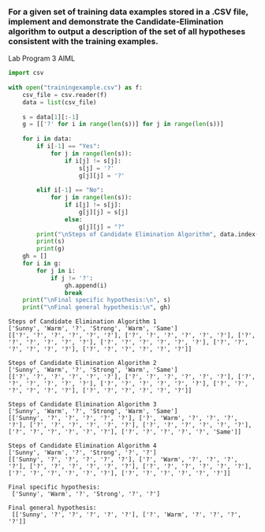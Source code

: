 ### For a given set of training data examples stored in a .CSV file, implement and demonstrate the Candidate-Elimination algorithm to output a description of the set of all hypotheses consistent with the training examples.

<p> Lab Program 3 AIML</p>



```python
import csv
 
with open("trainingexample.csv") as f:
    csv_file = csv.reader(f)
    data = list(csv_file)
    
    s = data[1][:-1]
    g = [['?' for i in range(len(s))] for j in range(len(s))]
 
    for i in data:
        if i[-1] == "Yes":
            for j in range(len(s)):
                if i[j] != s[j]:
                    s[j] = '?'
                    g[j][j] = '?'
 
        elif i[-1] == "No":
            for j in range(len(s)):
                if i[j] != s[j]:
                    g[j][j] = s[j]
                else:
                    g[j][j] = "?"
        print("\nSteps of Candidate Elimination Algorithm", data.index(i)+1)
        print(s)
        print(g)
    gh = []
    for i in g:
        for j in i:
            if j != '?':
                gh.append(i)
                break
    print("\nFinal specific hypothesis:\n", s)
    print("\nFinal general hypothesis:\n", gh)
```

    
    Steps of Candidate Elimination Algorithm 1
    ['Sunny', 'Warm', '?', 'Strong', 'Warm', 'Same']
    [['?', '?', '?', '?', '?', '?'], ['?', '?', '?', '?', '?', '?'], ['?', '?', '?', '?', '?', '?'], ['?', '?', '?', '?', '?', '?'], ['?', '?', '?', '?', '?', '?'], ['?', '?', '?', '?', '?', '?']]
    
    Steps of Candidate Elimination Algorithm 2
    ['Sunny', 'Warm', '?', 'Strong', 'Warm', 'Same']
    [['?', '?', '?', '?', '?', '?'], ['?', '?', '?', '?', '?', '?'], ['?', '?', '?', '?', '?', '?'], ['?', '?', '?', '?', '?', '?'], ['?', '?', '?', '?', '?', '?'], ['?', '?', '?', '?', '?', '?']]
    
    Steps of Candidate Elimination Algorithm 3
    ['Sunny', 'Warm', '?', 'Strong', 'Warm', 'Same']
    [['Sunny', '?', '?', '?', '?', '?'], ['?', 'Warm', '?', '?', '?', '?'], ['?', '?', '?', '?', '?', '?'], ['?', '?', '?', '?', '?', '?'], ['?', '?', '?', '?', '?', '?'], ['?', '?', '?', '?', '?', 'Same']]
    
    Steps of Candidate Elimination Algorithm 4
    ['Sunny', 'Warm', '?', 'Strong', '?', '?']
    [['Sunny', '?', '?', '?', '?', '?'], ['?', 'Warm', '?', '?', '?', '?'], ['?', '?', '?', '?', '?', '?'], ['?', '?', '?', '?', '?', '?'], ['?', '?', '?', '?', '?', '?'], ['?', '?', '?', '?', '?', '?']]
    
    Final specific hypothesis:
     ['Sunny', 'Warm', '?', 'Strong', '?', '?']
    
    Final general hypothesis:
     [['Sunny', '?', '?', '?', '?', '?'], ['?', 'Warm', '?', '?', '?', '?']]
    


```python

```
